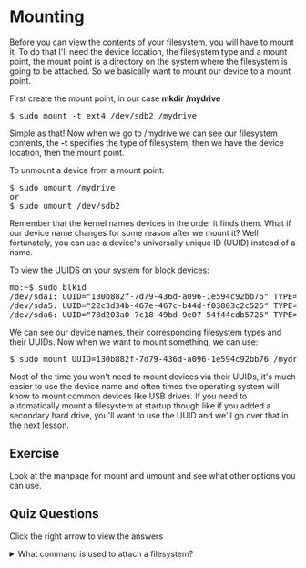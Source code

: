 # Mounting

Before you can view the contents of your filesystem, you will have to mount it. To do that I'll need the device location, the filesystem type and a mount point, the mount point is a directory on the system where the filesystem is going to be attached. So we basically want to mount our device to a mount point. 

First create the mount point, in our case <b>mkdir /mydrive</b>

<pre>$ sudo mount -t ext4 /dev/sdb2 /mydrive</pre>

Simple as that! Now when we go to /mydrive we can see our filesystem contents, the <b>-t</b> specifies the type of filesystem, then we have the device location, then the mount point. 

To unmount a device from a mount point: 

<pre>$ sudo umount /mydrive 
or 
$ sudo umount /dev/sdb2</pre>

Remember that the kernel names devices in the order it finds them. What if our device name changes for some reason after we mount it? Well fortunately, you can use a device's universally unique ID (UUID) instead of a name.

To view the UUIDS on your system for block devices:

<pre>
mo:~$ sudo blkid
/dev/sda1: UUID="130b882f-7d79-436d-a096-1e594c92bb76" TYPE="ext4" 
/dev/sda5: UUID="22c3d34b-467e-467c-b44d-f03803c2c526" TYPE="swap" 
/dev/sda6: UUID="78d203a0-7c18-49bd-9e07-54f44cdb5726" TYPE="xfs" 
</pre>

We can see our device names, their corresponding filesystem types and their UUIDs. Now when we want to mount something, we can use:

<pre>$ sudo mount UUID=130b882f-7d79-436d-a096-1e594c92bb76 /mydrive</pre>

Most of the time you won't need to mount devices via their UUIDs, it's much easier to use the device name and often times the operating system will know to mount common devices like USB drives. If you need to automatically mount a filesystem at startup though like if you added a secondary hard drive, you'll want to use the UUID and we'll go over that in the next lesson.

## Exercise

Look at the manpage for mount and umount and see what other options you can use.

## Quiz Questions 

Click the right arrow to view the answers

<details>
<summary>What command is used to attach a filesystem?</summary>
mount
</details>
